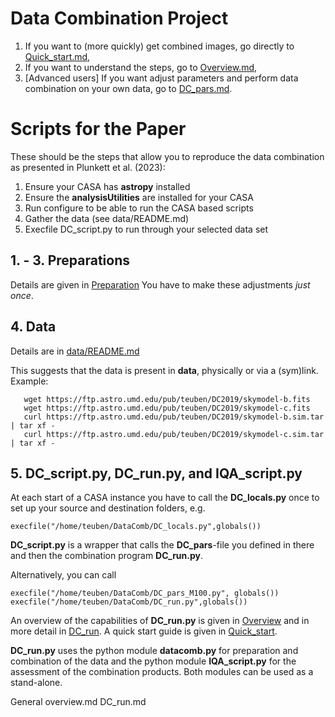 # Data Combination Project

1. If you want to (more quickly) get combined images, go directly to [Quick_start.md](Quick_start.md),
2. If you want to understand the steps, go to [Overview.md](Overview.md),
3. [Advanced users] If you want adjust parameters and perform data combination on your own data, go to [DC_pars.md](DC_pars.md).


# Scripts for the Paper

These should be the steps that allow you to reproduce the data combination as presented in Plunkett et al. (2023):

1. Ensure your CASA has **astropy** installed
2. Ensure the **analysisUtilities** are installed for your CASA
3. Run configure to be able to run the CASA based scripts
4. Gather the data (see data/README.md)
5. Execfile DC_script.py to run through your selected data set


   
## 1. - 3. Preparations
Details are given in [Preparation](https://github.com/teuben/DataComb/blob/master/Preparation.md)
You have to make these adjustments *just once*.


## 4. Data

Details are in [data/README.md](data/README.md)

This suggests that the data is present in **data**, physically or via
a (sym)link.   Example:


       wget https://ftp.astro.umd.edu/pub/teuben/DC2019/skymodel-b.fits 
       wget https://ftp.astro.umd.edu/pub/teuben/DC2019/skymodel-c.fits
       curl https://ftp.astro.umd.edu/pub/teuben/DC2019/skymodel-b.sim.tar | tar xf -
       curl https://ftp.astro.umd.edu/pub/teuben/DC2019/skymodel-c.sim.tar | tar xf -


## 5. DC_script.py, DC_run.py, and IQA_script.py

At each start of a CASA instance you have to call the **DC_locals.py**
once to set up your source and destination folders, e.g.

    execfile("/home/teuben/DataComb/DC_locals.py",globals())

**DC_script.py** is a wrapper that calls the **DC_pars**-file you
  defined in there and then the combination program **DC_run.py**.

Alternatively, you can call

	execfile("/home/teuben/DataComb/DC_pars_M100.py", globals()) 
	execfile("/home/teuben/DataComb/DC_run.py",globals())

An overview of the capabilities of **DC_run.py** is given in [Overview](Overview.md) 
and in more detail in [DC_run](DC_run.md).
A quick start guide is given in	[Quick_start](Quick_start.md).

**DC_run.py** uses the python module **datacomb.py** for preparation and combination 
of the data and the python module **IQA_script.py** for the assessment of the combination products. 
Both modules can be used as a stand-alone.

General overview.md
DC_run.md


